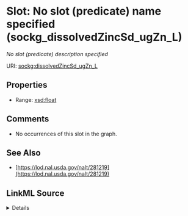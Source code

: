 

# Slot: No slot (predicate) name specified (sockg_dissolvedZincSd_ugZn_L)


_No slot (predicate) description specified_







URI: [sockg:dissolvedZincSd_ugZn_L](https://idir.uta.edu/sockg-ontology/docs/dissolvedZincSd_ugZn_L)



<!-- no inheritance hierarchy -->








## Properties

* Range: [xsd:float](http://www.w3.org/2001/XMLSchema#float)





## Comments

* No occurrences of this slot in the graph.

## See Also

* [https://lod.nal.usda.gov/nalt/281219](https://lod.nal.usda.gov/nalt/281219)



## LinkML Source

<details>

```yaml
name: sockg_dissolvedZincSd_ugZn_L
description: No slot (predicate) description specified
title: No slot (predicate) name specified
comments:
- No occurrences of this slot in the graph.
from_schema: soc-kg
see_also:
- https://lod.nal.usda.gov/nalt/281219
rank: 1000
domain: sockg_WaterQualityConc
slot_uri: sockg:dissolvedZincSd_ugZn_L
alias: sockg_dissolvedZincSd_ugZn_L
range: float

```
</details>